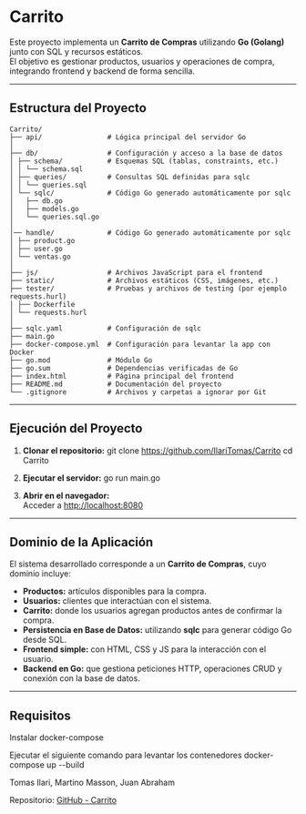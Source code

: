 
# Carrito 

Este proyecto implementa un **Carrito de Compras** utilizando **Go (Golang)** junto con SQL y recursos estáticos.  
El objetivo es gestionar productos, usuarios y operaciones de compra, integrando frontend y backend de forma sencilla.

---

## Estructura del Proyecto

```
Carrito/
├── api/                # Lógica principal del servidor Go
│
├── db/                 # Configuración y acceso a la base de datos
│ ├── schema/           # Esquemas SQL (tablas, constraints, etc.)
│ │ └── schema.sql
│ ├── queries/          # Consultas SQL definidas para sqlc
│ │ └── queries.sql
│ └── sqlc/             # Código Go generado automáticamente por sqlc
│   ├── db.go
│   ├── models.go
│   └── queries.sql.go
│
│── handle/             # Código Go generado automáticamente por sqlc
│ ├── product.go
│ ├── user.go
│ └── ventas.go
│
├── js/                 # Archivos JavaScript para el frontend
├── static/             # Archivos estáticos (CSS, imágenes, etc.)
├── tester/             # Pruebas y archivos de testing (por ejemplo requests.hurl)
│ ├── Dockerfile
│ └── requests.hurl
│
├── sqlc.yaml           # Configuración de sqlc
├── main.go         
├── docker-compose.yml  # Configuración para levantar la app con Docker
├── go.mod              # Módulo Go
├── go.sum              # Dependencias verificadas de Go
├── index.html          # Página principal del frontend
├── README.md           # Documentación del proyecto
└── .gitignore          # Archivos y carpetas a ignorar por Git
```

---

##  Ejecución del Proyecto

1. **Clonar el repositorio:**
   git clone https://github.com/IlariTomas/Carrito
   cd Carrito
   

2. **Ejecutar el servidor:**
   go run main.go
   

3. **Abrir en el navegador:**  
   Acceder a [http://localhost:8080](http://localhost:8080)

---

##  Dominio de la Aplicación

El sistema desarrollado corresponde a un **Carrito de Compras**, cuyo dominio incluye:  

- **Productos:** artículos disponibles para la compra.  
- **Usuarios:** clientes que interactúan con el sistema.  
- **Carrito:** donde los usuarios agregan productos antes de confirmar la compra.  
- **Persistencia en Base de Datos:** utilizando **sqlc** para generar código Go desde SQL.  
- **Frontend simple:** con HTML, CSS y JS para la interacción con el usuario.  
- **Backend en Go:** que gestiona peticiones HTTP, operaciones CRUD y conexión con la base de datos.

---

##  Requisitos

Instalar docker-compose

Ejecutar el siguiente comando para levantar los contenedores
docker-compose up --build


Tomas Ilari, Martino Masson, Juan Abraham

Repositorio: [GitHub - Carrito](https://github.com/IlariTomas/Carrito)
